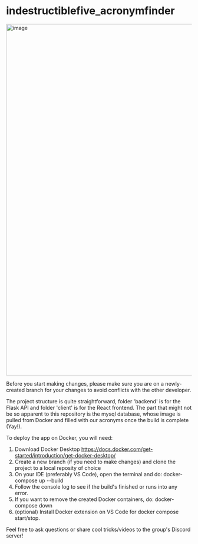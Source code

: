 # indestructiblefive_acronymfinder
<img width="955" alt="image" src="https://github.com/user-attachments/assets/a7eb5654-f660-4c65-a649-ef34ae6bfc5f">


Before you start making changes, please make sure you are on a newly-created branch for your changes to avoid conflicts with the other developer. 

The project structure is quite straightforward, folder 'backend' is for the Flask API and folder 'client' is for the React frontend. The part that might not be so apparent to this repository is the mysql database, whose image is pulled from Docker and filled with our acronyms once the build is complete (Yay!).

To deploy the app on Docker, you will need: 
1. Download Docker Desktop https://docs.docker.com/get-started/introduction/get-docker-desktop/
2. Create a new branch (if you need to make changes) and clone the project to a local reposity of choice 
3. On your IDE (preferably VS Code), open the terminal and do: docker-compose up --build
4. Follow the console log to see if the build's finished or runs into any error. 
5. If you want to remove the created Docker containers, do: docker-compose down
6. (optional) Install Docker extension on VS Code for docker compose start/stop. 

Feel free to ask questions or share cool tricks/videos to the group's Discord server!
